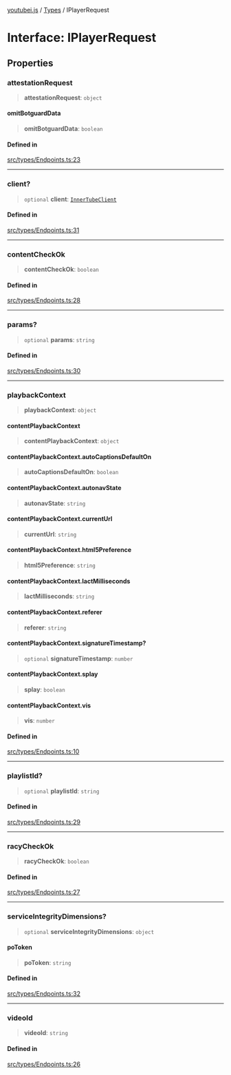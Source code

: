 [youtubei.js](../../../README.md) / [Types](../README.md) / IPlayerRequest

# Interface: IPlayerRequest

## Properties

### attestationRequest

> **attestationRequest**: `object`

#### omitBotguardData

> **omitBotguardData**: `boolean`

#### Defined in

[src/types/Endpoints.ts:23](https://github.com/LuanRT/YouTube.js/blob/305a398158a6cac82e6ef288fed4bf1661c89d52/src/types/Endpoints.ts#L23)

***

### client?

> `optional` **client**: [`InnerTubeClient`](../type-aliases/InnerTubeClient.md)

#### Defined in

[src/types/Endpoints.ts:31](https://github.com/LuanRT/YouTube.js/blob/305a398158a6cac82e6ef288fed4bf1661c89d52/src/types/Endpoints.ts#L31)

***

### contentCheckOk

> **contentCheckOk**: `boolean`

#### Defined in

[src/types/Endpoints.ts:28](https://github.com/LuanRT/YouTube.js/blob/305a398158a6cac82e6ef288fed4bf1661c89d52/src/types/Endpoints.ts#L28)

***

### params?

> `optional` **params**: `string`

#### Defined in

[src/types/Endpoints.ts:30](https://github.com/LuanRT/YouTube.js/blob/305a398158a6cac82e6ef288fed4bf1661c89d52/src/types/Endpoints.ts#L30)

***

### playbackContext

> **playbackContext**: `object`

#### contentPlaybackContext

> **contentPlaybackContext**: `object`

#### contentPlaybackContext.autoCaptionsDefaultOn

> **autoCaptionsDefaultOn**: `boolean`

#### contentPlaybackContext.autonavState

> **autonavState**: `string`

#### contentPlaybackContext.currentUrl

> **currentUrl**: `string`

#### contentPlaybackContext.html5Preference

> **html5Preference**: `string`

#### contentPlaybackContext.lactMilliseconds

> **lactMilliseconds**: `string`

#### contentPlaybackContext.referer

> **referer**: `string`

#### contentPlaybackContext.signatureTimestamp?

> `optional` **signatureTimestamp**: `number`

#### contentPlaybackContext.splay

> **splay**: `boolean`

#### contentPlaybackContext.vis

> **vis**: `number`

#### Defined in

[src/types/Endpoints.ts:10](https://github.com/LuanRT/YouTube.js/blob/305a398158a6cac82e6ef288fed4bf1661c89d52/src/types/Endpoints.ts#L10)

***

### playlistId?

> `optional` **playlistId**: `string`

#### Defined in

[src/types/Endpoints.ts:29](https://github.com/LuanRT/YouTube.js/blob/305a398158a6cac82e6ef288fed4bf1661c89d52/src/types/Endpoints.ts#L29)

***

### racyCheckOk

> **racyCheckOk**: `boolean`

#### Defined in

[src/types/Endpoints.ts:27](https://github.com/LuanRT/YouTube.js/blob/305a398158a6cac82e6ef288fed4bf1661c89d52/src/types/Endpoints.ts#L27)

***

### serviceIntegrityDimensions?

> `optional` **serviceIntegrityDimensions**: `object`

#### poToken

> **poToken**: `string`

#### Defined in

[src/types/Endpoints.ts:32](https://github.com/LuanRT/YouTube.js/blob/305a398158a6cac82e6ef288fed4bf1661c89d52/src/types/Endpoints.ts#L32)

***

### videoId

> **videoId**: `string`

#### Defined in

[src/types/Endpoints.ts:26](https://github.com/LuanRT/YouTube.js/blob/305a398158a6cac82e6ef288fed4bf1661c89d52/src/types/Endpoints.ts#L26)
